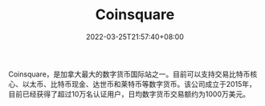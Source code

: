 ﻿---
weight: 
title: "Coinsquare"
description: "Coinsquare，是加拿大最大的数字货币国际站之一。目前可以支持交易比特币核心、以太币、比特币现金、达世币和莱特币等数字货币。该公司成立于2015年，目前已经获得了超过10万名认..."
date: 2022-03-25T21:57:40+08:00
lastmod: 2022-03-25T16:45:40+08:00
draft: false
authors: ["Metabd"]
featuredImage: "coinsquare.webp"
link: ""
tags: ["交易所","Coinsquare"]
categories: ["navigation"]
navigation: ["交易所"]
lightgallery: true
toc: true
pinned: false
recommend: false
recommend1: false
---
Coinsquare，是加拿大最大的数字货币国际站之一。目前可以支持交易比特币核心、以太币、比特币现金、达世币和莱特币等数字货币。该公司成立于2015年，目前已经获得了超过10万名认证用户，日均数字货币交易额约为1000万美元。
